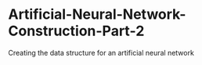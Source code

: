 # Artificial-Neural-Network-Construction-Part-2
Creating the data structure for an artificial neural network
